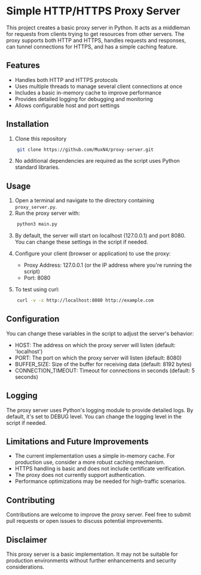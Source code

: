 # Simple HTTP/HTTPS Proxy Server

This project creates a basic proxy server in Python. It acts as a middleman for requests from clients trying to get resources from other servers. The proxy supports both HTTP and HTTPS, handles requests and responses, can tunnel connections for HTTPS, and has a simple caching feature.

## Features

 - Handles both HTTP and HTTPS protocols
 - Uses multiple threads to manage several client connections at once
 - Includes a basic in-memory cache to improve performance
 - Provides detailed logging for debugging and monitoring
 - Allows configurable host and port settings

## Installation

1. Clone this repository 
```sh
    git clone https://github.com/MuxN4/proxy-server.git
```

2. No additional dependencies are required as the script uses Python  standard libraries.

## Usage
1. Open a terminal and navigate to the directory containing `proxy_server.py`.
2. Run the proxy server with:

```sh
    python3 main.py
```

3. By default, the server will start on localhost (127.0.0.1) and port 8080. You can change these settings in the script if needed.

4. Configure your client (browser or application) to use the proxy:

   - Proxy Address: 127.0.0.1 (or the IP address where you're running the script)
   - Port: 8080

5. To test using curl:

```sh
    curl -v -x http://localhost:8080 http://example.com
```

## Configuration
You can change these variables in the script to adjust the server's behavior:

 - HOST: The address on which the proxy server will listen (default: 'localhost')
 - PORT: The port on which the proxy server will listen (default: 8080)
 - BUFFER_SIZE: Size of the buffer for receiving data (default: 8192 bytes)
 - CONNECTION_TIMEOUT: Timeout for connections in seconds (default: 5 seconds)

## Logging

The proxy server uses Python's logging module to provide detailed logs. By default, it's set to DEBUG level. You can change the logging level in the script if needed.

## Limitations and Future Improvements

 - The current implementation uses a simple in-memory cache. For production use, consider a more robust caching mechanism.
 - HTTPS handling is basic and does not include certificate verification.
 - The proxy does not currently support authentication.
 - Performance optimizations may be needed for high-traffic scenarios.

## Contributing
Contributions are welcome to improve the proxy server. Feel free to submit pull requests or open issues to discuss potential improvements.

## Disclaimer
This proxy server is a basic implementation. It may not be suitable for production environments without further enhancements and security considerations.
